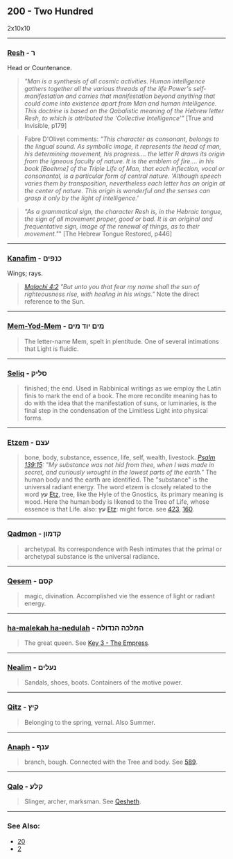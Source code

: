 ## 200 - Two Hundred
2x10x10

---

### [Resh](/keys/R) - ר
Head or Countenance.

> *"Man is a synthesis of all cosmic activities. Human intelligence gathers together all the various threads of the life Power's self-manifestation and carries that manifestation beyond anything that could come into existence apart from Man and human intelligence. This doctrine is based on the Qabalistic meaning of the Hebrew letter Resh, to which is attributed the 'Collective Intelligence'"* [True and Invisible, p179]

> Fabre D'Olivet comments: *"This character as consonant, belongs to the lingual sound. As symbolic image, it represents the head of man, his determining movement, his progress.... the letter R draws its origin from the igneous faculty of nature. It is the emblem of fire.... in his book [Boehme] of the Triple Life of Man, that each inflection, vocal or consonantal, is a particular form of central nature. 'Although speech varies them by transposition, nevertheless each letter has an origin at the center of nature. This origin is wonderful and the senses can grasp it only by the light of intelligence.'*

> *"As a grammatical sign, the character Resh is, in the Hebraic tongue, the sign of all movement proper, good or bad. It is an original and frequentative sign, image of the renewal of things, as to their movement."*" [The Hebrew Tongue Restored, p446]

---

### [Kanafim](/keys/KNPIM) - כנפים
Wings; rays.

> *[Malachi 4:2](http://biblehub.com/malachi/4-2.htm) "But unto you that fear my name shall the sun of righteousness rise, with healing in his wings."* Note the direct reference to the Sun.

---

### [Mem-Yod-Mem](/keys/MIM.YVD.MIM) - מים יוד מים
> The letter-name Mem, spelt in plentitude. One of several intimations that Light is fluidic.

---

### [Seliq](/keys/SLIQ) - סליק
> finished; the end. Used in Rabbinical writings as we employ the Latin finis to mark the end of a book. The more recondite meaning has to do with the idea that the manifestation of suns, or luminaries, is the final step in the condensation of the Limitless Light into physical forms.

---

### [Etzem](/keys/OTzM) - עצם
> bone, body, substance, essence, life, self, wealth, livestock. *[Psalm 139:15](http://biblehub.com/psalms/139-15.htm): "My substance was not hid from thee, when I was made in secret, and curiously wrought in the lowest parts of the earth."* The human body and the earth are identified. The "substance" is the universal radiant energy. The word etzem is closely related to the word **עץ** [Etz](/keys/OTz), tree, like the Hyle of the Gnostics, its primary meaning is wood. Here the human body is likened to the Tree of Life, whose essence is that Life. also: **עץ** [Etz](/keys/OTz): might force. see [423](423), [160](160).

---

### [Qadmon](/keys/QDMVN) - קדמון
> archetypal. Its correspondence with Resh intimates that the primal or archetypal substance is the universal radiance.

---

### [Qesem](/keys/QSM) - קסם
> magic, divination. Accomplished vie the essence of light or radiant energy.

---

### [ha-malekah ha-nedulah](/keys/HMLKH.HNDVLH) - המלכה הנדולה
> The great queen. See [Key 3 - The Empress](3).

---

### [Nealim](/keys/NOLIM) - נעלים
> Sandals, shoes, boots. Containers of the motive power.

---

### [Qitz](/keys/QITz) - קיץ
> Belonging to the spring, vernal. Also Summer.

---

### [Anaph](/keys/ONP) - ענף
> branch, bough. Connected with the Tree and body. See [589](589).

---

### [Qalo](/keys/QLO) - קלע
> Slinger, archer, marksman. See [Qesheth](/keys/QShTh).

---

### See Also:

- [20](20)
- [2](2)
